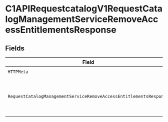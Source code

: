 # C1APIRequestcatalogV1RequestCatalogManagementServiceRemoveAccessEntitlementsResponse


## Fields

| Field                                                                                                                                                                     | Type                                                                                                                                                                      | Required                                                                                                                                                                  | Description                                                                                                                                                               |
| ------------------------------------------------------------------------------------------------------------------------------------------------------------------------- | ------------------------------------------------------------------------------------------------------------------------------------------------------------------------- | ------------------------------------------------------------------------------------------------------------------------------------------------------------------------- | ------------------------------------------------------------------------------------------------------------------------------------------------------------------------- |
| `HTTPMeta`                                                                                                                                                                | [components.HTTPMetadata](../../models/components/httpmetadata.md)                                                                                                        | :heavy_check_mark:                                                                                                                                                        | N/A                                                                                                                                                                       |
| `RequestCatalogManagementServiceRemoveAccessEntitlementsResponse`                                                                                                         | [*components.RequestCatalogManagementServiceRemoveAccessEntitlementsResponse](../../models/components/requestcatalogmanagementserviceremoveaccessentitlementsresponse.md) | :heavy_minus_sign:                                                                                                                                                        | Empty response with a status code indicating success.                                                                                                                     |